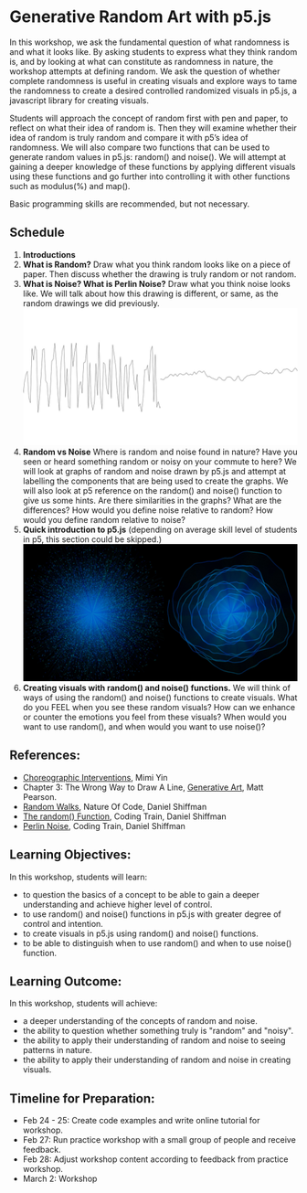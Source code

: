 # Generative Random Art with p5.js

In this workshop, we ask the fundamental question of what randomness is and what it looks like. By asking students to express what they think random is, and by looking at what can constitute as randomness in nature, the workshop attempts at defining random. We ask the question of whether complete randomness is useful in creating visuals and explore ways to tame the randomness to create a desired controlled randomized visuals in p5.js, a javascript library for creating visuals.

Students will approach the concept of random first with pen and paper, to reflect on what their idea of random is. Then they will examine whether their idea of random is truly random and compare it with p5’s idea of randomness. We will also compare two functions that can be used to generate random values in p5.js: random() and noise(). We will attempt at gaining a deeper knowledge of these functions by applying different visuals using these functions and go further into controlling it with other functions such as modulus(%) and map().

Basic programming skills are recommended, but not necessary.

## Schedule
1. **Introductions**
2. **What is Random?**
Draw what you think random looks like on a piece of paper. Then discuss whether the drawing is
truly random or not random.
3. **What is Noise? What is Perlin Noise?**
 Draw what you think noise looks like. We will talk about how this drawing is different, or same, as the random drawings we did previously.
 ![Image of random and noise graph](img/random-noise-graph.jpg) 
4. **Random vs Noise**
Where is random and noise found in nature? Have you seen or heard something random or noisy on your commute to here? We will look at graphs of random and noise drawn by p5.js and attempt at labelling the components that are being used to create the graphs. We will also look at p5 reference on the random() and noise() function to give us some hints. Are there similarities in the graphs? What are the differences? How would you define noise relative to random? How would you define random relative to noise?
5. **Quick introduction to p5.js** (depending on average skill level of students in p5, this section could be skipped.)
![Image of visual created with random and noise functions](img/random-noise.jpg)
7. **Creating visuals with random() and noise() functions.**
We will think of ways of using the random() and noise() functions to create visuals. What do you FEEL when you see these random visuals? How can we enhance or counter the emotions you feel from these visuals? When would you want to use random(), and when would you want to use noise()?

## References:
* [Choreographic Interventions](https://github.com/mimiyin/choreographic-interventions-s19/), Mimi Yin
* Chapter 3: The Wrong Way to Draw A Line, [Generative Art](https://www.manning.com/books/generative-art), Matt Pearson.
* [Random Walks](https://natureofcode.com/book/introduction/), Nature Of Code, Daniel Shiffman
* [The random() Function](https://www.youtube.com/watch?v=nfmV2kuQKwA), Coding Train, Daniel Shiffman
* [Perlin Noise](https://www.youtube.com/watch?v=Qf4dIN99e2w), Coding Train, Daniel Shiffman

## Learning Objectives:
In this workshop, students will learn:
* to question the basics of a concept to be able to gain a deeper understanding and achieve higher level of control.
* to use random() and noise() functions in p5.js with greater degree of control and intention.
* to create visuals in p5.js using random() and noise() functions.
* to be able to distinguish when to use random() and when to use noise() function.

## Learning Outcome:
In this workshop, students will achieve:
* a deeper understanding of the concepts of random and noise.
* the ability to question whether something truly is "random" and "noisy".
* the ability to apply their understanding of random and noise to seeing patterns in nature.
* the ability to apply their understanding of random and noise in creating visuals.

## Timeline for Preparation:
* Feb 24 - 25: Create code examples and write online tutorial for workshop.
* Feb 27: Run practice workshop with a small group of people and receive feedback.
* Feb 28: Adjust workshop content according to feedback from practice workshop.
* March 2: Workshop